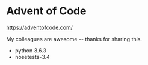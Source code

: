 # Advent of Code

https://adventofcode.com/

My colleagues are awesome -- thanks for sharing this.

* python 3.6.3
* nosetests-3.4
